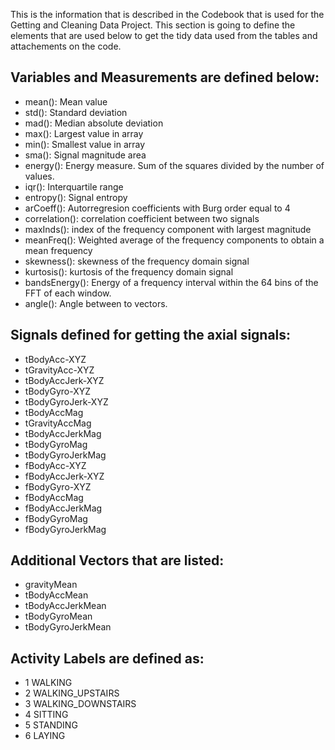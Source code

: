 This is the information that is described in the Codebook that is used 
for the Getting and Cleaning Data Project. This section is going to define the elements that are used below to get the tidy data used from 
the tables and attachements on the code. 


## Variables and Measurements are defined below:
+ mean(): Mean value
+ std(): Standard deviation
+ mad(): Median absolute deviation 
+ max(): Largest value in array
+ min(): Smallest value in array
+ sma(): Signal magnitude area
+ energy(): Energy measure. Sum of the squares divided by the number of values. 
+ iqr(): Interquartile range 
+ entropy(): Signal entropy
+ arCoeff(): Autorregresion coefficients with Burg order equal to 4
+ correlation(): correlation coefficient between two signals
+ maxInds(): index of the frequency component with largest magnitude
+ meanFreq(): Weighted average of the frequency components to obtain a mean frequency
+ skewness(): skewness of the frequency domain signal 
+ kurtosis(): kurtosis of the frequency domain signal 
+ bandsEnergy(): Energy of a frequency interval within the 64 bins of   the FFT of each window.
+ angle(): Angle between to vectors.


## Signals defined for getting the axial signals:
+ tBodyAcc-XYZ
+ tGravityAcc-XYZ
+ tBodyAccJerk-XYZ
+ tBodyGyro-XYZ
+ tBodyGyroJerk-XYZ
+ tBodyAccMag
+ tGravityAccMag
+ tBodyAccJerkMag
+ tBodyGyroMag
+ tBodyGyroJerkMag
+ fBodyAcc-XYZ
+ fBodyAccJerk-XYZ
+ fBodyGyro-XYZ
+ fBodyAccMag
+ fBodyAccJerkMag
+ fBodyGyroMag
+ fBodyGyroJerkMag

## Additional Vectors that are listed:
+ gravityMean 
+ tBodyAccMean
+ tBodyAccJerkMean
+ tBodyGyroMean
+ tBodyGyroJerkMean

## Activity Labels are defined as:
+ 1 WALKING
+ 2 WALKING_UPSTAIRS
+ 3 WALKING_DOWNSTAIRS
+ 4 SITTING
+ 5 STANDING
+ 6 LAYING





